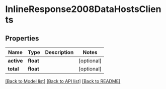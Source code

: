 # InlineResponse2008DataHostsClients

## Properties
Name | Type | Description | Notes
------------ | ------------- | ------------- | -------------
**active** | **float** |  | [optional] 
**total** | **float** |  | [optional] 

[[Back to Model list]](../README.md#documentation-for-models) [[Back to API list]](../README.md#documentation-for-api-endpoints) [[Back to README]](../README.md)

